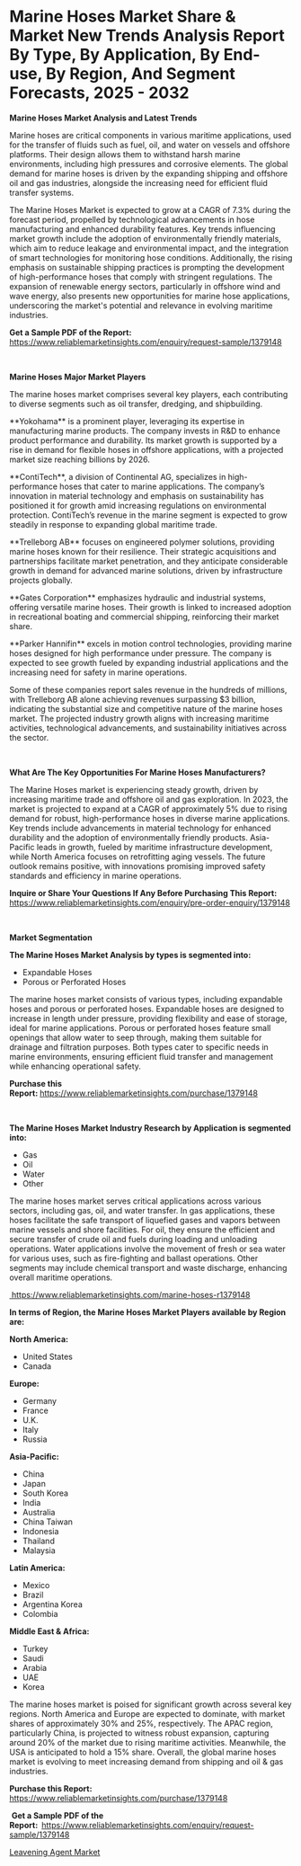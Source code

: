 <p><h1>Marine Hoses Market Share & Market New Trends Analysis Report By Type, By Application, By End-use, By Region, And Segment Forecasts, 2025 - 2032</h1></p><p><strong>Marine Hoses Market Analysis and Latest Trends</strong></p>
<p><p>Marine hoses are critical components in various maritime applications, used for the transfer of fluids such as fuel, oil, and water on vessels and offshore platforms. Their design allows them to withstand harsh marine environments, including high pressures and corrosive elements. The global demand for marine hoses is driven by the expanding shipping and offshore oil and gas industries, alongside the increasing need for efficient fluid transfer systems.</p><p>The Marine Hoses Market is expected to grow at a CAGR of 7.3% during the forecast period, propelled by technological advancements in hose manufacturing and enhanced durability features. Key trends influencing market growth include the adoption of environmentally friendly materials, which aim to reduce leakage and environmental impact, and the integration of smart technologies for monitoring hose conditions. Additionally, the rising emphasis on sustainable shipping practices is prompting the development of high-performance hoses that comply with stringent regulations. The expansion of renewable energy sectors, particularly in offshore wind and wave energy, also presents new opportunities for marine hose applications, underscoring the market's potential and relevance in evolving maritime industries.</p></p>
<p><strong>Get a Sample PDF of the Report:&nbsp;</strong> <a href="https://www.reliablemarketinsights.com/enquiry/request-sample/1379148?utm_campaign=3274&utm_medium=2&utm_source=Github&utm_content=ia&utm_term=31032025&utm_id=marine-hoses">https://www.reliablemarketinsights.com/enquiry/request-sample/1379148</a></p>
<p>&nbsp;</p>
<p><strong>Marine Hoses Major Market Players</strong></p>
<p><p>The marine hoses market comprises several key players, each contributing to diverse segments such as oil transfer, dredging, and shipbuilding. </p><p>**Yokohama** is a prominent player, leveraging its expertise in manufacturing marine products. The company invests in R&D to enhance product performance and durability. Its market growth is supported by a rise in demand for flexible hoses in offshore applications, with a projected market size reaching billions by 2026.</p><p>**ContiTech**, a division of Continental AG, specializes in high-performance hoses that cater to marine applications. The company’s innovation in material technology and emphasis on sustainability has positioned it for growth amid increasing regulations on environmental protection. ContiTech’s revenue in the marine segment is expected to grow steadily in response to expanding global maritime trade.</p><p>**Trelleborg AB** focuses on engineered polymer solutions, providing marine hoses known for their resilience. Their strategic acquisitions and partnerships facilitate market penetration, and they anticipate considerable growth in demand for advanced marine solutions, driven by infrastructure projects globally.</p><p>**Gates Corporation** emphasizes hydraulic and industrial systems, offering versatile marine hoses. Their growth is linked to increased adoption in recreational boating and commercial shipping, reinforcing their market share.</p><p>**Parker Hannifin** excels in motion control technologies, providing marine hoses designed for high performance under pressure. The company is expected to see growth fueled by expanding industrial applications and the increasing need for safety in marine operations.</p><p>Some of these companies report sales revenue in the hundreds of millions, with Trelleborg AB alone achieving revenues surpassing $3 billion, indicating the substantial size and competitive nature of the marine hoses market. The projected industry growth aligns with increasing maritime activities, technological advancements, and sustainability initiatives across the sector.</p></p>
<p>&nbsp;</p>
<p><strong>What Are The Key Opportunities For Marine Hoses Manufacturers?</strong></p>
<p><p>The Marine Hoses market is experiencing steady growth, driven by increasing maritime trade and offshore oil and gas exploration. In 2023, the market is projected to expand at a CAGR of approximately 5% due to rising demand for robust, high-performance hoses in diverse marine applications. Key trends include advancements in material technology for enhanced durability and the adoption of environmentally friendly products. Asia-Pacific leads in growth, fueled by maritime infrastructure development, while North America focuses on retrofitting aging vessels. The future outlook remains positive, with innovations promising improved safety standards and efficiency in marine operations.</p></p>
<p><strong>Inquire or Share Your Questions If Any Before Purchasing This Report:</strong> <a href="https://www.reliablemarketinsights.com/enquiry/pre-order-enquiry/1379148?utm_campaign=3274&utm_medium=2&utm_source=Github&utm_content=ia&utm_term=31032025&utm_id=marine-hoses">https://www.reliablemarketinsights.com/enquiry/pre-order-enquiry/1379148</a></p>
<p>&nbsp;</p>
<p><strong>Market Segmentation</strong></p>
<p><strong>The Marine Hoses Market Analysis by types is segmented into:</strong></p>
<p><ul><li>Expandable Hoses</li><li>Porous or Perforated Hoses</li></ul></p>
<p><p>The marine hoses market consists of various types, including expandable hoses and porous or perforated hoses. Expandable hoses are designed to increase in length under pressure, providing flexibility and ease of storage, ideal for marine applications. Porous or perforated hoses feature small openings that allow water to seep through, making them suitable for drainage and filtration purposes. Both types cater to specific needs in marine environments, ensuring efficient fluid transfer and management while enhancing operational safety.</p></p>
<p><strong>Purchase this Report:&nbsp;</strong><a href="https://www.reliablemarketinsights.com/purchase/1379148?utm_campaign=3274&utm_medium=2&utm_source=Github&utm_content=ia&utm_term=31032025&utm_id=marine-hoses">https://www.reliablemarketinsights.com/purchase/1379148</a></p>
<p>&nbsp;</p>
<p><strong>The Marine Hoses Market Industry Research by Application is segmented into:</strong></p>
<p><ul><li>Gas</li><li>Oil</li><li>Water</li><li>Other</li></ul></p>
<p><p>The marine hoses market serves critical applications across various sectors, including gas, oil, and water transfer. In gas applications, these hoses facilitate the safe transport of liquefied gases and vapors between marine vessels and shore facilities. For oil, they ensure the efficient and secure transfer of crude oil and fuels during loading and unloading operations. Water applications involve the movement of fresh or sea water for various uses, such as fire-fighting and ballast operations. Other segments may include chemical transport and waste discharge, enhancing overall maritime operations.</p></p>
<p><a href="https://www.reliablemarketinsights.com/marine-hoses-r1379148?utm_campaign=3274&utm_medium=2&utm_source=Github&utm_content=ia&utm_term=31032025&utm_id=marine-hoses">&nbsp;https://www.reliablemarketinsights.com/marine-hoses-r1379148</a></p>
<p><strong>In terms of Region, the Marine Hoses Market Players available by Region are:</strong></p>
<p>
    <p> <strong> North America: </strong>
        <ul>
            <li>United States</li>
            <li>Canada</li>
        </ul>
        </p> 
    <p> <strong> Europe: </strong>
        <ul>
            <li>Germany</li>
            <li>France</li>
            <li>U.K.</li>
            <li>Italy</li>
            <li>Russia</li>
        </ul>
        </p> 
    <p> <strong> Asia-Pacific: </strong>
        <ul>
            <li>China</li>
            <li>Japan</li>
            <li>South Korea</li>
            <li>India</li>
            <li>Australia</li>
            <li>China Taiwan</li>
            <li>Indonesia</li>
            <li>Thailand</li>
            <li>Malaysia</li>
        </ul>
        </p> 
    <p> <strong> Latin America: </strong>
        <ul>
            <li>Mexico</li>
            <li>Brazil</li>
            <li>Argentina Korea</li>
            <li>Colombia</li>
        </ul>
        </p> 
    <p> <strong> Middle East & Africa: </strong>
        <ul>
            <li>Turkey</li>
            <li>Saudi</li>
            <li>Arabia</li>
            <li>UAE</li>
            <li>Korea</li>
        </ul>
    </p>
    </p>
<p><p>The marine hoses market is poised for significant growth across several key regions. North America and Europe are expected to dominate, with market shares of approximately 30% and 25%, respectively. The APAC region, particularly China, is projected to witness robust expansion, capturing around 20% of the market due to rising maritime activities. Meanwhile, the USA is anticipated to hold a 15% share. Overall, the global marine hoses market is evolving to meet increasing demand from shipping and oil & gas industries.</p></p>
<p><strong>Purchase this Report: </strong><a href="https://www.reliablemarketinsights.com/purchase/1379148?utm_campaign=3274&utm_medium=2&utm_source=Github&utm_content=ia&utm_term=31032025&utm_id=marine-hoses">https://www.reliablemarketinsights.com/purchase/1379148</a></p>
<p>&nbsp;<strong>Get a Sample PDF of the Report:&nbsp;&nbsp;</strong><a href="https://www.reliablemarketinsights.com/enquiry/request-sample/1379148?utm_campaign=3274&utm_medium=2&utm_source=Github&utm_content=ia&utm_term=31032025&utm_id=marine-hoses">https://www.reliablemarketinsights.com/enquiry/request-sample/1379148</a></p>
<p><strong></strong></p>
<p><p><a href="https://github.com/marteionun0/Market-Research-Report-List-1/blob/main/leavening-agent-market.md?utm_campaign=3274&utm_medium=2&utm_source=Github&utm_content=ia&utm_term=31032025&utm_id=marine-hoses">Leavening Agent Market</a></p></p>